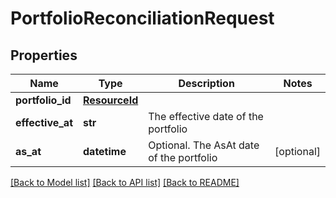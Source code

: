 # PortfolioReconciliationRequest


## Properties
Name | Type | Description | Notes
------------ | ------------- | ------------- | -------------
**portfolio_id** | [**ResourceId**](ResourceId.md) |  | 
**effective_at** | **str** | The effective date of the portfolio | 
**as_at** | **datetime** | Optional. The AsAt date of the portfolio | [optional] 

[[Back to Model list]](../README.md#documentation-for-models) [[Back to API list]](../README.md#documentation-for-api-endpoints) [[Back to README]](../README.md)


